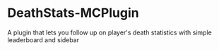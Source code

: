 # DeathStats-MCPlugin
A plugin that lets you follow up on player's death statistics with simple leaderboard and sidebar
